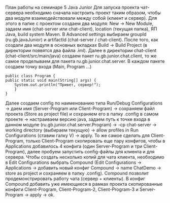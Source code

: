 План работы на семинаре 5 Java Junior
Для запуска проекта чат-сервера необходимо сначала настроить проект таким образом, чтобы два модуля
взаимодействовали между собой (клиент и сервер). Для этого в папке с проектом создаем два модуля:
New -> New Module, задаем имя (chat-server или chat-client), location (текущая папка), ЯП Java, build system Maven. 
В Advanced settings выбираем groupId (ru.gb.javaJunior) и artifactId (chat-server / chat-client).
После того, как создали два модуля в основных вкладках Build -> Build Project (в директории появятся два файла .iml).
Далее в директории chat-client (chat-client/src/main/java) создаем пакет ru.gb.junior.chat.client, 
то же самое проделываем для пакета ru.gb.junior.chat.server.
В каждом пакете создаем точку входа (Main, Program ...)
~~~
public class Program {
public static void main(String[] args) {
    System.out.println("Привет, сервер!");
    }
}
~~~
Далее создаем config по наименованию типа
Run/Debug Configurations -> даем имя (Server-Program или Client-Program) ->
сохраняем файл проекта (Store as project file) и сохраняем его в папку .config в самом проекте ->
настраиваем версию java, задаем путь к точке входа в данном модуле (ru.gb.junior.chat.server.Program) ->
-cp chat-server -> working directory (выбираем текущую) -> allow profiles in Run Configurations (ставим галку V) ->
apply.
То же самое сделать для Client-Program, только Client-Program скопировать еще пару конфигов, 
чтобы в Applications добавилось 4 конфига (один Server-Program и три Client-Program), далее пробуем запустить config-файлы для клиента и для сервера.
Чтобы создать несколько копий для чата клиента, необходимо в Edit Configurations 
выбрать Compound (Edit Configurations -> Applications -> добавить новый конфиг Compound -> name ChatDemo -> 
store as project и сохраняем в папку .config).
Compound позволит продемонстрировать работу чата (сервер + клиенты).
В конфиг Compound добавить уже имеющиеся в рамках проекта скопированные конфиги Client-Program, Client-Program-2,
Client-Program-3 и Server-Program -> apply -> ok.